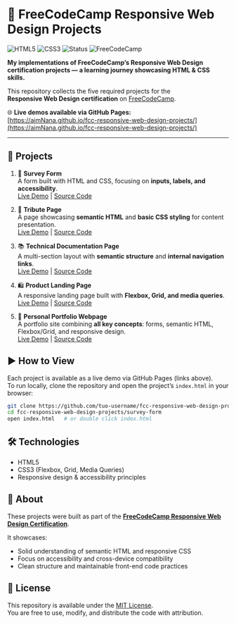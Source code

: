 # 📖 FreeCodeCamp Responsive Web Design Projects

![HTML5](https://img.shields.io/badge/HTML5-E34F26?logo=html5&logoColor=white)
![CSS3](https://img.shields.io/badge/CSS3-1572B6?logo=css3&logoColor=white)
![Status](https://img.shields.io/badge/Progress-In%20progress-orange) <!--(https://img.shields.io/badge/Progress-Completed-brightgreen)-->
![FreeCodeCamp](https://img.shields.io/badge/FreeCodeCamp-Responsive%20Web%20Design-lightgreen?logo=freecodecamp)  

**My implementations of FreeCodeCamp’s Responsive Web Design certification projects — a learning journey showcasing HTML & CSS skills.**

This repository collects the five required projects for the  
**Responsive Web Design certification** on [FreeCodeCamp](https://www.freecodecamp.org/).

🌐 **Live demos available via GitHub Pages:**  
[https://aimNana.github.io/fcc-responsive-web-design-projects/](https://aimNana.github.io/fcc-responsive-web-design-projects/)  

---

## 📂 Projects

1. 📝 **Survey Form**  
   A form built with HTML and CSS, focusing on **inputs, labels, and accessibility**.  
   [Live Demo](https://aimNana.github.io/fcc-responsive-web-design-projects/survey-form/) | [Source Code](./survey-form/)

2. 🎨 **Tribute Page**  
   A page showcasing **semantic HTML** and **basic CSS styling** for content presentation.  
   [Live Demo](https://aimNana.github.io/fcc-responsive-web-design-projects/tribute-page/) | [Source Code](./tribute-page/)

3. 📚 **Technical Documentation Page**  
   A multi-section layout with **semantic structure** and **internal navigation links**.  
   [Live Demo](https://aimNana.github.io/fcc-responsive-web-design-projects/technical-documentation/) | [Source Code](./technical-documentation/)

4. 🛍️ **Product Landing Page**  
   A responsive landing page built with **Flexbox, Grid, and media queries**.  
   [Live Demo](https://aimNana.github.io/fcc-responsive-web-design-projects/product-landing-page/) | [Source Code](./product-landing-page/)

5. 💼 **Personal Portfolio Webpage**  
   A portfolio site combining **all key concepts**: forms, semantic HTML, Flexbox/Grid, and responsive design.  
   [Live Demo](https://aimNana.github.io/fcc-responsive-web-design-projects/personal-portfolio/) | [Source Code](./personal-portfolio/)

## ▶️ How to View

Each project is available as a live demo via GitHub Pages (links above).  
To run locally, clone the repository and open the project’s `index.html` in your browser:

```bash
git clone https://github.com/tuo-username/fcc-responsive-web-design-projects.git
cd fcc-responsive-web-design-projects/survey-form
open index.html   # or double click index.html
```

## 🛠️ Technologies
- HTML5  
- CSS3 (Flexbox, Grid, Media Queries)  
- Responsive design & accessibility principles  

## 📜 About
These projects were built as part of the 
**[FreeCodeCamp Responsive Web Design Certification](https://www.freecodecamp.org/learn/responsive-web-design/)**.  

It showcases:
- Solid understanding of semantic HTML and responsive CSS  
- Focus on accessibility and cross-device compatibility  
- Clean structure and maintainable front-end code practices

## 📄 License
This repository is available under the [MIT License](./LICENSE).  
You are free to use, modify, and distribute the code with attribution.

